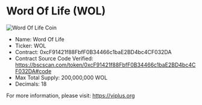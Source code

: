 # Word Of Life (WOL)

![Word Of Life Coin](https://wolbank.org/default/asset/img/logo.png)


- Name: Word Of Life 
- Ticker: WOL
- Contract: 0xcF91421f88FbfF0B34466c1baE2BD4bc4CF032DA
- Contract Source Code Verified: https://bscscan.com/token/0xcF91421f88FbfF0B34466c1baE2BD4bc4CF032DA#code
- Max Total Supply: 200,000,000 WOL
- Decimals: 18


For more information, please visit: https://viplus.org

